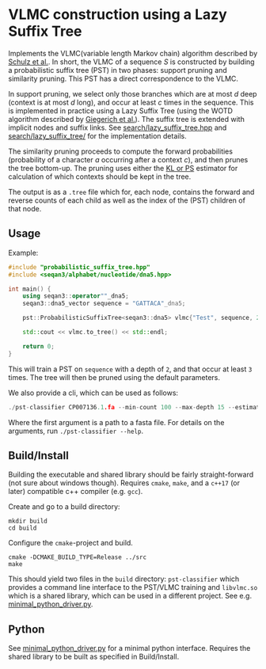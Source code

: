 # VLMC construction using a Lazy Suffix Tree

Implements the VLMC(variable length Markov chain) algorithm described by [Schulz et al.](https://doi.org/10.1007/978-3-540-87361-7_26). In short, the VLMC of a sequence _S_ is constructed by building a probabilistic suffix tree (PST) in two phases: support pruning and similarity pruning. This PST has a direct correspondence to the VLMC.

In support pruning, we select only those branches which are at most _d_ deep (context is at most _d_ long), and occur at least _c_ times in the sequence. This is implemented in practice using a Lazy Suffix Tree (using the WOTD algorithm described by [Giegerich et al.](https://doi.org/10.1002/spe.535)). The suffix tree is extended with implicit nodes and suffix links. See [search/lazy_suffix_tree.hpp](src/search/lazy_suffix_tree.hpp) and [search/lazy_suffix_tree/](src/search/lazy_suffix_tree/) for the implementation details.

The similarity pruning proceeds to compute the forward probabilities (probability of a character _a_ occurring after a context _c_), and then prunes the tree bottom-up. The pruning uses either the [KL or PS](https://doi.org/10.2202/1544-6115.1214) estimator for calculation of which contexts should be kept in the tree.

The output is as a `.tree` file which for, each node, contains the forward and reverse counts of each child as well as the index of the (PST) children of that node.

## Usage

Example:

```cpp
#include "probabilistic_suffix_tree.hpp"
#include <seqan3/alphabet/nucleotide/dna5.hpp>

int main() {
    using seqan3::operator""_dna5;
    seqan3::dna5_vector sequence = "GATTACA"_dna5;

    pst::ProbabilisticSuffixTree<seqan3::dna5> vlmc{"Test", sequence, 2, 3};

    std::cout << vlmc.to_tree() << std::endl;

    return 0;
}
```

This will train a PST on `sequence` with a depth of `2`, and that occur at least `3` times.  The tree will then be pruned using the default parameters.

We also provide a cli, which can be used as follows:

```cpp
./pst-classifier CP007136.1.fa --min-count 100 --max-depth 15 --estimator "KL" --theshold 1.2
```

Where the first argument is a path to a fasta file.  For details on the arguments, run `./pst-classifier --help`.

## Build/Install

Building the executable and shared library should be fairly straight-forward (not sure about windows though).  Requires `cmake`, `make`, and a `c++17` (or later) compatible c++ compiler (e.g. `gcc`).

Create and go to a build directory:

```shell script
mkdir build
cd build
```

Configure the `cmake`-project and build.

```shell script
cmake -DCMAKE_BUILD_TYPE=Release ../src
make
```

This should yield two files in the `build` directory: `pst-classifier` which provides a command line interface to the PST/VLMC training and `libvlmc.so` which is a shared library, which can be used in a different project.  See e.g. [minimal_python_driver.py](minimal_python_driver.py).

## Python

See [minimal_python_driver.py](minimal_python_driver.py) for a minimal python interface. Requires the shared library to be built as specified in Build/Install.
